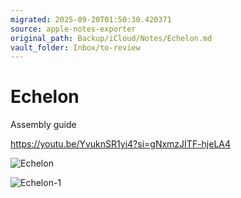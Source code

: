 ```yaml
---
migrated: 2025-09-20T01:50:30.420371
source: apple-notes-exporter
original_path: Backup/iCloud/Notes/Echelon.md
vault_folder: Inbox/to-review
---
```

# Echelon # 

Assembly guide 

https://youtu.be/YvuknSR1yi4?si=gNxmzJITF-hjeLA4

![Echelon](images/Echelon.jpeg)

![Echelon-1](images/Echelon-1.jpeg)

